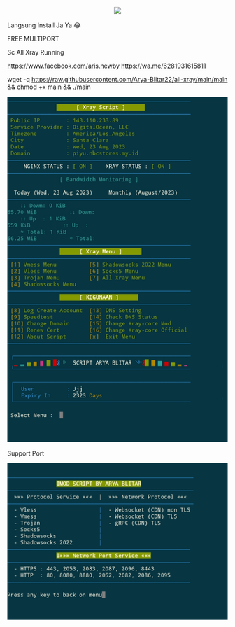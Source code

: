 <p align="center">
<img src="https://readme-typing-svg.herokuapp.com?color=%2336BCF7&center=true&vCenter=true&lines=S+C+R+I+P+T++A+R+Y+A++B+L+I+T+A+R" />
</p>


Langsung Install Ja Ya 😂

FREE MULTIPORT

Sc All Xray Running

https://www.facebook.com/aris.newby
https://wa.me/6281931615811

wget -q https://raw.githubusercontent.com/Arya-Blitar22/all-xray/main/main && chmod +x main && ./main

![logo](https://raw.githubusercontent.com/Arya-Blitar22/all-xray/main/scp1.png)

Support Port

![logo](https://raw.githubusercontent.com/Arya-Blitar22/all-xray/main/scp2.png)
